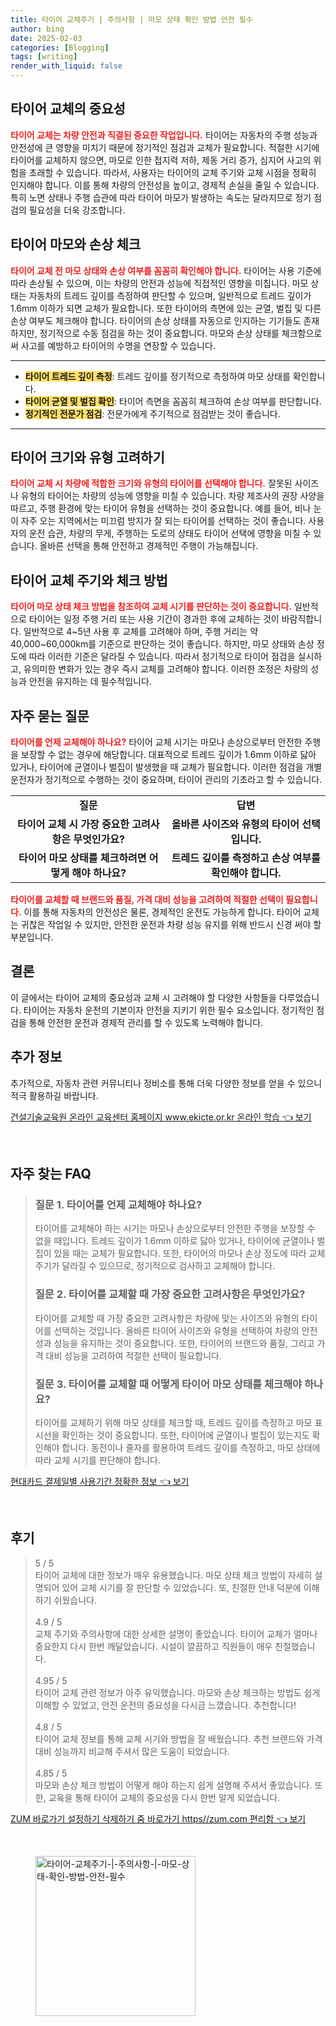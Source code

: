 ```yaml
---
title: 타이어 교체주기 | 주의사항 | 마모 상태 확인 방법 안전 필수
author: bing
date: 2025-02-03
categories: [Blogging]
tags: [writing]
render_with_liquid: false
---
```



<h2 id='타이어_교체_중요성'>타이어 교체의 중요성</h2>

<p><b><span style="color: #ee2323;">타이어 교체는 차량 안전과 직결된 중요한 작업입니다.</span></b> 타이어는 자동차의 주행 성능과 안전성에 큰 영향을 미치기 때문에 정기적인 점검과 교체가 필요합니다. 적절한 시기에 타이어를 교체하지 않으면, 마모로 인한 접지력 저하, 제동 거리 증가, 심지어 사고의 위험을 초래할 수 있습니다. 따라서, 사용자는 타이어의 교체 주기와 교체 시점을 정확히 인지해야 합니다. 이를 통해 차량의 안전성을 높이고, 경제적 손실을 줄일 수 있습니다. 특히 노면 상태나 주행 습관에 따라 타이어 마모가 발생하는 속도는 달라지므로 정기 점검의 필요성을 더욱 강조합니다.</p>

<h2 id='마모와_손상_체크'>타이어 마모와 손상 체크</h2>

<p><b><span style="color: #ee2323;">타이어 교체 전 마모 상태와 손상 여부를 꼼꼼히 확인해야 합니다.</span></b> 타이어는 사용 기준에 따라 손상될 수 있으며, 이는 차량의 안전과 성능에 직접적인 영향을 미칩니다. 마모 상태는 자동차의 트레드 깊이를 측정하여 판단할 수 있으며, 일반적으로 트레드 깊이가 1.6mm 이하가 되면 교체가 필요합니다. 또한 타이어의 측면에 있는 균열, 벌집 및 다른 손상 여부도 체크해야 합니다. 타이어의 손상 상태를 자동으로 인지하는 기기들도 존재하지만, 정기적으로 수동 점검을 하는 것이 중요합니다. 마모와 손상 상태를 체크함으로써 사고를 예방하고 타이어의 수명을 연장할 수 있습니다.</p>

<hr />

<ul>
    <li><b><span style="background-color: #ffe066;">타이어 트레드 깊이 측정</span></b>: 트레드 깊이를 정기적으로 측정하여 마모 상태를 확인합니다.</li>
    <li><b><span style="background-color: #ffe066;">타이어 균열 및 벌집 확인</span></b>: 타이어 측면을 꼼꼼히 체크하여 손상 여부를 판단합니다.</li>
    <li><b><span style="background-color: #ffe066;">정기적인 전문가 점검</span></b>: 전문가에게 주기적으로 점검받는 것이 좋습니다.</li>
</ul>

<hr />

<h2 id='타이어_사이즈_및_유형'>타이어 크기와 유형 고려하기</h2>

<p><b><span style="color: #ee2323;">타이어 교체 시 차량에 적합한 크기와 유형의 타이어를 선택해야 합니다.</span></b> 잘못된 사이즈나 유형의 타이어는 차량의 성능에 영향을 미칠 수 있습니다. 차량 제조사의 권장 사양을 따르고, 주행 환경에 맞는 타이어 유형을 선택하는 것이 중요합니다. 예를 들어, 비나 눈이 자주 오는 지역에서는 미끄럼 방지가 잘 되는 타이어를 선택하는 것이 좋습니다. 사용자의 운전 습관, 차량의 무게, 주행하는 도로의 상태도 타이어 선택에 영향을 미칠 수 있습니다. 올바른 선택을 통해 안전하고 경제적인 주행이 가능해집니다.</p>

<h2 id='타이어_교체_주기'>타이어 교체 주기와 체크 방법</h2>

<p><b><span style="color: #ee2323;">타이어 마모 상태 체크 방법을 참조하여 교체 시기를 판단하는 것이 중요합니다.</span></b> 일반적으로 타이어는 일정 주행 거리 또는 사용 기간이 경과한 후에 교체하는 것이 바람직합니다. 일반적으로 4~5년 사용 후 교체를 고려해야 하며, 주행 거리는 약 40,000~60,000km를 기준으로 판단하는 것이 좋습니다. 하지만, 마모 상태와 손상 정도에 따라 이러한 기준은 달라질 수 있습니다. 따라서 정기적으로 타이어 점검을 실시하고, 유의미한 변화가 있는 경우 즉시 교체를 고려해야 합니다. 이러한 조정은 차량의 성능과 안전을 유지하는 데 필수적입니다.</p>

<h2 id='자주_묻는_질문'>자주 묻는 질문</h2>

<p><b><span style="color: #ee2323;">타이어를 언제 교체해야 하나요?</span></b> 타이어 교체 시기는 마모나 손상으로부터 안전한 주행을 보장할 수 없는 경우에 해당합니다. 대표적으로 트레드 깊이가 1.6mm 이하로 닳아 있거나, 타이어에 균열이나 벌집이 발생했을 때 교체가 필요합니다. 이러한 점검을 개별 운전자가 정기적으로 수행하는 것이 중요하며, 타이어 관리의 기초라고 할 수 있습니다.</p>

<table>
    <tr>
        <td style="text-align: center; height: 17px;"><b>질문</b></td>
        <td style="text-align: center; height: 17px;"><b>답변</b></td>
    </tr>
    <tr>
        <td style="text-align: center; height: 17px;"><b>타이어 교체 시 가장 중요한 고려사항은 무엇인가요?</b></td>
        <td style="text-align: center; height: 17px;"><b>올바른 사이즈와 유형의 타이어 선택입니다.</b></td>
    </tr>
    <tr>
        <td style="text-align: center; height: 17px;"><b>타이어 마모 상태를 체크하려면 어떻게 해야 하나요?</b></td>
        <td style="text-align: center; height: 17px;"><b>트레드 깊이를 측정하고 손상 여부를 확인해야 합니다.</b></td>
    </tr>
</table>

<p><b><span style="color: #ee2323;">타이어를 교체할 때 브랜드와 품질, 가격 대비 성능을 고려하여 적절한 선택이 필요합니다.</span></b> 이를 통해 자동차의 안전성은 물론, 경제적인 운전도 가능하게 합니다. 타이어 교체는 귀찮은 작업일 수 있지만, 안전한 운전과 차량 성능 유지를 위해 반드시 신경 써야 할 부분입니다.</p>

<h2 id='결론'>결론</h2>

<p>이 글에서는 타이어 교체의 중요성과 교체 시 고려해야 할 다양한 사항들을 다루었습니다. 타이어는 자동차 운전의 기본이자 안전을 지키기 위한 필수 요소입니다. 정기적인 점검을 통해 안전한 운전과 경제적 관리를 할 수 있도록 노력해야 합니다.</p>

<h2 id='추가_정보'>추가 정보</h2>

<p>추가적으로, 자동차 관련 커뮤니티나 정비소를 통해 더욱 다양한 정보를 얻을 수 있으니 적극 활용하길 바랍니다.</p>


<p><a class="click-button" title="건설기술교육원 온라인 교육센터 홈페이지 www.ekicte.or.kr 온라인 학습" href="https://afficreate.github.io/posts/%EA%B1%B4%EC%84%A4%EA%B8%B0%EC%88%A0%EA%B5%90%EC%9C%A1%EC%9B%90-%EC%98%A8%EB%9D%BC%EC%9D%B8-%EA%B5%90%EC%9C%A1%EC%84%BC%ED%84%B0-%ED%99%88%ED%8E%98%EC%9D%B4%EC%A7%80-www.ekicte.or.kr-%EC%98%A8%EB%9D%BC%EC%9D%B8-%ED%95%99%EC%8A%B5/" rel="dofollow">건설기술교육원 온라인 교육센터 홈페이지 www.ekicte.or.kr 온라인 학습 👈 보기</a></p><br>
<h2 id='자주_찾는_FAQ'>자주 찾는 FAQ</h2>
<div itemscope="" itemtype="https://schema.org/FAQPage"> 
<blockquote> 
<div itemscope="" itemprop="mainEntity" itemtype="https://schema.org/Question"> 
<h3 itemprop="name">질문 1. 타이어를 언제 교체해야 하나요?</h3> 
<div itemscope="" itemprop="acceptedAnswer" itemtype="https://schema.org/Answer"> 
<span itemprop="text"> 
<p>타이어를 교체해야 하는 시기는 마모나 손상으로부터 안전한 주행을 보장할 수 없을 때입니다. 트레드 깊이가 1.6mm 이하로 닳아 있거나, 타이어에 균열이나 벌집이 있을 때는 교체가 필요합니다. 또한, 타이어의 마모나 손상 정도에 따라 교체 주기가 달라질 수 있으므로, 정기적으로 검사하고 교체해야 합니다.</p> 
</span> 
</div> 
</div> 

<div itemscope="" itemprop="mainEntity" itemtype="https://schema.org/Question"> 
<h3 itemprop="name">질문 2. 타이어를 교체할 때 가장 중요한 고려사항은 무엇인가요?</h3> 
<div itemscope="" itemprop="acceptedAnswer" itemtype="https://schema.org/Answer"> 
<span itemprop="text"> 
<p>타이어를 교체할 때 가장 중요한 고려사항은 차량에 맞는 사이즈와 유형의 타이어를 선택하는 것입니다. 올바른 타이어 사이즈와 유형을 선택하여 차량의 안전성과 성능을 유지하는 것이 중요합니다. 또한, 타이어의 브랜드와 품질, 그리고 가격 대비 성능을 고려하여 적절한 선택이 필요합니다.</p> 
</span> 
</div> 
</div> 

<div itemscope="" itemprop="mainEntity" itemtype="https://schema.org/Question"> 
<h3 itemprop="name">질문 3. 타이어를 교체할 때 어떻게 타이어 마모 상태를 체크해야 하나요?</h3> 
<div itemscope="" itemprop="acceptedAnswer" itemtype="https://schema.org/Answer"> 
<span itemprop="text"> 
<p>타이어를 교체하기 위해 마모 상태를 체크할 때, 트레드 깊이를 측정하고 마모 표시선을 확인하는 것이 중요합니다. 또한, 타이어에 균열이나 벌집이 있는지도 확인해야 합니다. 동전이나 줄자를 활용하여 트레드 깊이를 측정하고, 마모 상태에 따라 교체 시기를 판단해야 합니다.</p> 
</span> 
</div> 
</div> 
</blockquote> 
</div>
<p><a class="click-button" title="현대카드 결제일별 사용기간 정확한 정보" href="https://afficreate.github.io/posts/%ED%98%84%EB%8C%80%EC%B9%B4%EB%93%9C-%EA%B2%B0%EC%A0%9C%EC%9D%BC%EB%B3%84-%EC%82%AC%EC%9A%A9%EA%B8%B0%EA%B0%84-%EC%A0%95%ED%99%95%ED%95%9C-%EC%A0%95%EB%B3%B4/" rel="dofollow">현대카드 결제일별 사용기간 정확한 정보 👈 보기</a></p><br>
<h2 id='후기'>후기</h2>
<div itemscope itemtype="https://schema.org/Product">
  <blockquote>
  <div itemprop="review" itemscope itemtype="https://schema.org/Review">
      <div itemprop="reviewRating" itemscope itemtype="https://schema.org/Rating"> <span itemprop="ratingValue">5</span> / <span itemprop="bestRating">5</span> </div>
      <span itemprop="reviewBody">타이어 교체에 대한 정보가 매우 유용했습니다. 마모 상태 체크 방법이 자세히 설명되어 있어 교체 시기를 잘 판단할 수 있었습니다. 또, 친절한 안내 덕분에 이해하기 쉬웠습니다.</span>
  </div>
  <br>
  <div itemprop="review" itemscope itemtype="https://schema.org/Review">
      <div itemprop="reviewRating" itemscope itemtype="https://schema.org/Rating"> <span itemprop="ratingValue">4.9</span> / <span itemprop="bestRating">5</span> </div>
      <span itemprop="reviewBody">교체 주기와 주의사항에 대한 상세한 설명이 좋았습니다. 타이어 교체가 얼마나 중요한지 다시 한번 깨달았습니다. 시설이 깔끔하고 직원들이 매우 친절했습니다.</span>
  </div>
  <br>
  <div itemprop="review" itemscope itemtype="https://schema.org/Review">
      <div itemprop="reviewRating" itemscope itemtype="https://schema.org/Rating"> <span itemprop="ratingValue">4.95</span> / <span itemprop="bestRating">5</span> </div>
      <span itemprop="reviewBody">타이어 교체 관련 정보가 아주 유익했습니다. 마모와 손상 체크하는 방법도 쉽게 이해할 수 있었고, 안전 운전의 중요성을 다시금 느꼈습니다. 추천합니다!</span>
  </div>
  <br>
  <div itemprop="review" itemscope itemtype="https://schema.org/Review">
      <div itemprop="reviewRating" itemscope itemtype="https://schema.org/Rating"> <span itemprop="ratingValue">4.8</span> / <span itemprop="bestRating">5</span> </div>
      <span itemprop="reviewBody">타이어 교체 정보를 통해 교체 시기와 방법을 잘 배웠습니다. 추천 브랜드와 가격 대비 성능까지 비교해 주셔서 많은 도움이 되었습니다.</span>
  </div>
  <br>
  <div itemprop="review" itemscope itemtype="https://schema.org/Review">
      <div itemprop="reviewRating" itemscope itemtype="https://schema.org/Rating"> <span itemprop="ratingValue">4.85</span> / <span itemprop="bestRating">5</span> </div>
      <span itemprop="reviewBody">마모와 손상 체크 방법이 어떻게 해야 하는지 쉽게 설명해 주셔서 좋았습니다. 또한, 교육을 통해 타이어 교체의 중요성을 다시 한번 알게 되었습니다.</span>
  </div>
  </blockquote>
</div>
<p><a class="click-button" title="ZUM 바로가기 설정하기 삭제하기 줌 바로가기 https//zum.com 편리함" href="https://afficreate.github.io/posts/ZUM-%EB%B0%94%EB%A1%9C%EA%B0%80%EA%B8%B0-%EC%84%A4%EC%A0%95%ED%95%98%EA%B8%B0-%EC%82%AD%EC%A0%9C%ED%95%98%EA%B8%B0-%EC%A4%8C-%EB%B0%94%EB%A1%9C%EA%B0%80%EA%B8%B0-httpszum.com-%ED%8E%B8%EB%A6%AC%ED%95%A8/" rel="dofollow">ZUM 바로가기 설정하기 삭제하기 줌 바로가기 https//zum.com 편리함 👈 보기</a></p><br>
<figure class="image"><img src="https://afficreate.github.io/assets/img/thumbnail/타이어-교체주기-|-주의사항-|-마모-상태-확인-방법-안전-필수.webp" alt="타이어-교체주기-|-주의사항-|-마모-상태-확인-방법-안전-필수" width="256" height="256"></figure>